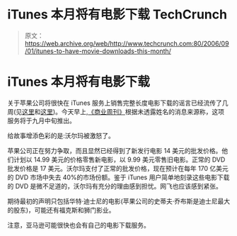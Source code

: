 # iTunes 本月将有电影下载 TechCrunch

> 原文：<https://web.archive.org/web/http://www.techcrunch.com:80/2006/09/01/itunes-to-have-movie-downloads-this-month/>

# iTunes 本月将有电影下载

 [](https://web.archive.org/web/20230125110709/http://www.itunes.com/) 关于苹果公司将很快在 iTunes 服务上销售完整长度电影下载的谣言已经流传了几周(见[这里](https://web.archive.org/web/20230125110709/http://www.thinksecret.com/news/0608lionsgate.html?category)和[这里](https://web.archive.org/web/20230125110709/http://www.macworld.co.uk/news/index.cfm?RSS&NewsID=15599))。今天早上,[《商业周刊》](https://web.archive.org/web/20230125110709/http://www.businessweek.com/bwdaily/dnflash/content/aug2006/db20060831_806225.htm)根据未透露姓名的消息来源称，这项服务将于九月中旬推出。

给故事增添色彩的是:沃尔玛被激怒了。

苹果公司正在努力争取，而且显然已经得到了新发行电影 14 美元的批发价格。他们计划以 14.99 美元的价格零售新电影，以 9.99 美元零售旧电影。正常的 DVD 批发价格是 17 美元。沃尔玛支付了正常的批发价格，现在预计在每年 170 亿美元的 DVD 市场中失去 40%的市场份额。鉴于 iTunes 用户简单地刻录这些电影下载的 DVD 是微不足道的，沃尔玛有充分的理由感到担忧。网飞也应该感到紧张。

期待最初的声明只包括华特·迪士尼的电影(苹果公司的史蒂夫·乔布斯是迪士尼最大的股东)，可能还有福克斯和狮门影业。

注意，亚马逊可能很快也会有自己的电影下载服务。